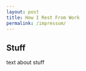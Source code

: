 ```yaml
---
layout: post
title: How I Rest From Work
permalink: /impressum/
---
```



## Stuff

text about stuff


